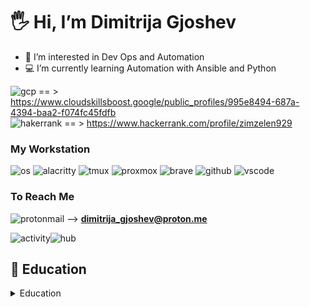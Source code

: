 # 🖐️ Hi, I’m Dimitrija Gjoshev
- 👀 I’m interested in Dev Ops and Automation
- 💻 I’m currently learning Automation with Ansible and Python
  
![gcp](https://img.shields.io/badge/Google_Cloud-4285F4?style=for-the-badge&logo=google-cloud&logoColor=white)  == >  https://www.cloudskillsboost.google/public_profiles/995e8494-687a-4394-baa2-f074fc45fdfb         
![hakerrank](https://img.shields.io/badge/-Hackerrank-2EC866?style=for-the-badge&logo=HackerRank&logoColor=white) == > https://www.hackerrank.com/profile/zimzelen929

### My Workstation  
![os](https://img.shields.io/badge/mac%20os-000000?style=for-the-badge&logo=apple&logoColor=white)  ![alacritty](https://img.shields.io/badge/alacritty-F46D01?style=for-the-badge&logo=alacritty&logoColor=white) ![tmux](https://img.shields.io/badge/tmux-1BB91F?style=for-the-badge&logo=tmux&logoColor=white)
![proxmox](https://img.shields.io/badge/Proxmox-E57000?style=for-the-badge&logo=proxmox&logoColor=white) ![brave](https://img.shields.io/badge/Brave-FF1B2D?style=for-the-badge&logo=Brave&logoColor=white) ![github](https://img.shields.io/badge/GitHub-100000?style=for-the-badge&logo=github&logoColor=white) ![vscode](https://img.shields.io/badge/Visual_Studio_Code-0078D4?style=for-the-badge&logo=visual%20studio%20code&logoColor=white)

###  To Reach Me
![protonmail](https://img.shields.io/badge/proton%20mail-6D4AFF?style=for-the-badge&logo=protonmail&logoColor=white) --> **dimitrija_gjoshev@proton.me**

<div class="center">

  ![activity](https://github-profile-summary-cards.vercel.app/api/cards/profile-details?username=DimitrijaGj&theme=cobalt)![hub](https://github-readme-stats.vercel.app/api/top-langs/?username=DimitrijaGj&theme=cobalt) 

</div>

## 📄 Education
<details>
  <summary> Education </summary>
  
 - 💻 **M.Sc Practical Informatic**  
📅 Apr/2025 – moment  
📍 FernUni Hagen Faculty of Informatic and Mathematic – Hagen/NRW, Germany  

## 📄 Resume

<details>
  <summary> Expirience </summary>
  
 - 💻 **DevOps Engineer**  
📅 Dec/2023 – moment  
📍 reuter.com – Mönchengladbach/NRW, Germany
  
![ansible](https://img.shields.io/badge/Ansible-000000?style=for-the-badge&logo=ansible&logoColor=white)![docker](https://img.shields.io/badge/Docker-2CA5E0?style=for-the-badge&logo=docker&logoColor=white) ![debian](https://img.shields.io/badge/Debian-A81D33?style=for-the-badge&logo=debian&logoColor=white) ![linux](https://img.shields.io/badge/Linux-FCC624?style=for-the-badge&logo=linux&logoColor=black) ![nginx](https://img.shields.io/badge/Nginx-009639?style=for-the-badge&logo=nginx&logoColor=white) ![python](https://img.shields.io/badge/Python-FFD43B?style=for-the-badge&logo=python&logoColor=blue) ![flask](https://img.shields.io/badge/Flask-000000?style=for-the-badge&logo=flask&logoColor=white) ![gitlab](https://img.shields.io/badge/gitlab-red?style=for-the-badge&logo=gitlab) ![prometheus](https://img.shields.io/badge/Prometheus-000000?style=for-the-badge&logo=prometheus&labelColor=000000) ![grafana](https://img.shields.io/badge/Grafana-F2F4F9?style=for-the-badge&logo=grafana&logoColor=orange&labelColor=F2F4F9) ![apache](https://img.shields.io/badge/Apache-D22128?style=for-the-badge&logo=Apache&logoColor=white) ![terraform](https://img.shields.io/badge/Terraform-7B42BC?style=for-the-badge&logo=terraform&logoColor=white) ![json](https://img.shields.io/badge/json-5E5C5C?style=for-the-badge&logo=json&logoColor=white) ![macos](https://img.shields.io/badge/mac%20os-000000?style=for-the-badge&logo=apple&logoColor=white) ![jira](https://img.shields.io/badge/Jira-0052CC?style=for-the-badge&logo=Jira&logoColor=white)

- 🧑‍💻 **IT Support Specialist**  
📅 Okt/2021-Dec/2023  
📍 trivago – Düsseldorf/NRW, Germany

![macos](https://img.shields.io/badge/mac%20os-000000?style=for-the-badge&logo=apple&logoColor=white) ![windows](https://img.shields.io/badge/Windows-0078D6?style=for-the-badge&logo=windows&logoColor=white) ![jira](https://img.shields.io/badge/Jira-0052CC?style=for-the-badge&logo=Jira&logoColor=white)![linux](https://img.shields.io/badge/Linux-FCC624?style=for-the-badge&logo=linux&logoColor=black) ![vmware](https://img.shields.io/badge/VirtualBox-21416b?style=for-the-badge&logo=VirtualBox&logoColor=white) ![vmware](https://img.shields.io/badge/VMware-231f20?style=for-the-badge&logo=VMware&logoColor=white)

 - 🧑‍🏭 **Problem Solver**  
📅 Apr/2017 – Okt/2021  
📍 Zalando – Mönchengladbach/NRW, Germany  
![jira](https://img.shields.io/badge/Jira-0052CC?style=for-the-badge&logo=Jira&logoColor=white) ![win](https://img.shields.io/badge/Windows-0078D6?style=for-the-badge&logo=windows&logoColor=white)
</details>


<!---
DimitrijaGj/DimitrijaGj is a ✨ special ✨ repository because its `README.md` (this file) appears on your GitHub profile.
You can click the Preview link to take a look at your changes.
--->

